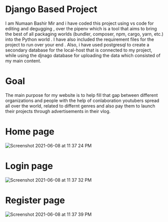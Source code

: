 

# Django  Based Project 

I am Numaan Bashir Mir and i have coded this project using vs code for editing and degugging , over the pipenv which is a tool that aims to bring the best of all packaging worlds (bundler, composer, npm, cargo, yarn, etc.) into the Python world . I have also included the requirement files for the project to run over your end . Also, i have used postgresql to create a secondary database for the local-host that is connected to my project, while using the djnago database for uploading the data which consisted of my main content.  

# Goal
The main purpose for my website is to help  fill that gap between different organizations and people with the help of conlaboration youtubers spread all over the world, related to differnt genres and also pay them to launch their projects through advertisements in their vlog.  

# Home page 
![Screenshot 2021-06-08 at 11 37 24 PM](https://user-images.githubusercontent.com/71112748/121236212-52df5000-c8b3-11eb-82ab-f9c3751a0065.png)

# Login page
![Screenshot 2021-06-08 at 11 37 32 PM](https://user-images.githubusercontent.com/71112748/121236278-65598980-c8b3-11eb-910c-3a182ee8cd42.png)

# Register page 

![Screenshot 2021-06-08 at 11 37 39 PM](https://user-images.githubusercontent.com/71112748/121236236-5c68b800-c8b3-11eb-8a66-f07e7bac8b6f.png)

